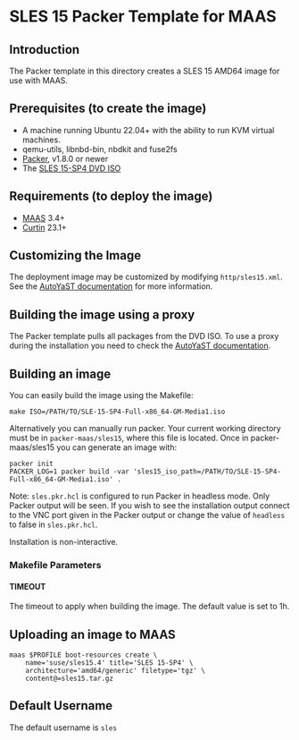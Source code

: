 # SLES 15 Packer Template for MAAS

## Introduction

The Packer template in this directory creates a SLES 15 AMD64 image for use with MAAS.

## Prerequisites (to create the image)

* A machine running Ubuntu 22.04+ with the ability to run KVM virtual machines.
* qemu-utils, libnbd-bin, nbdkit and fuse2fs
* [Packer](https://www.packer.io/intro/getting-started/install.html), v1.8.0 or newer
* The [SLES 15-SP4 DVD ISO](https://www.suse.com/download/sles/)

## Requirements (to deploy the image)

* [MAAS](https://maas.io) 3.4+
* [Curtin](https://launchpad.net/curtin) 23.1+

## Customizing the Image

The deployment image may be customized by modifying `http/sles15.xml`. See the [AutoYaST documentation](https://documentation.suse.com/sles/15-SP4/html/SLES-all/book-autoyast.html) for more information.

## Building the image using a proxy

The Packer template pulls all packages from the DVD ISO. To use a proxy during the installation you need to check the [AutoYaST documentation](https://documentation.suse.com/sles/15-SP4/html/SLES-all/book-autoyast.html).

## Building an image

You can easily build the image using the Makefile:

```shell
make ISO=/PATH/TO/SLE-15-SP4-Full-x86_64-GM-Media1.iso
```

Alternatively you can manually run packer. Your current working directory must
be in `packer-maas/sles15`, where this file is located. Once in packer-maas/sles15
you can generate an image with:

```shell
packer init
PACKER_LOG=1 packer build -var 'sles15_iso_path=/PATH/TO/SLE-15-SP4-Full-x86_64-GM-Media1.iso' .
```

Note: `sles.pkr.hcl` is configured to run Packer in headless mode. Only Packer
output will be seen. If you wish to see the installation output connect to the
VNC port given in the Packer output or change the value of `headless` to false in
`sles.pkr.hcl`.

Installation is non-interactive.

### Makefile Parameters

#### TIMEOUT

The timeout to apply when building the image. The default value is set to 1h.

## Uploading an image to MAAS

```shell
maas $PROFILE boot-resources create \
    name='suse/sles15.4' title='SLES 15-SP4' \
    architecture='amd64/generic' filetype='tgz' \
    content@=sles15.tar.gz
```

## Default Username

The default username is ```sles```
